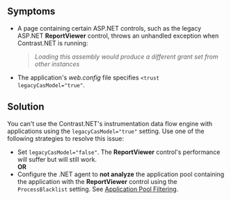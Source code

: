 <!--
title: "Loading Assembly Error"
description: "Troubleshooting guide for .NET agent issues"
tags: "microsoft troubleshoot assembly loading agent .Net"
-->
## Symptoms
* A page containing certain ASP.NET controls, such as the legacy ASP.NET **ReportViewer** control, throws an unhandled exception when Contrast.NET is running: 

    > *Loading this assembly would produce a different grant set from other instances*

* The application's *web.config* file specifies `<trust legacyCasModel="true"`.

## Solution
You can't use the Contrast.NET's instrumentation data flow engine with applications using the `legacyCasModel="true"` setting. Use one of the following strategies to resolve this issue:

* Set `legacyCasModel="false"`. The **ReportViewer** control's performance will suffer but will still work. 
<br> **OR** </br>
* Configure the .NET agent to **not analyze** the application pool containing the application with the **ReportViewer** control using the `ProcessBlacklist` setting. See [Application Pool Filtering](installation-netusage.html#iis).
